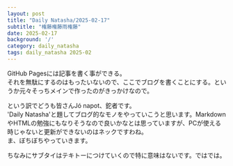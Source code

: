 ```yaml
---
layout: post
title: "Daily Natasha/2025-02-17"
subtitle: "権藤権藤雨権藤"
date: 2025-02-17
background: '/'
category: daily_natasha
tags: daily_natasha 2025-02
---
```

<p>GitHub Pagesには記事を書く事ができる。<br>それを無駄にするのはもったいないので、ここでブログを書くことにする。というか元々そっちメインで作ったのがきっかけなので。</p>
<p>という訳でどうも皆さんJó napot、鉈者です。<br>'Daily Natasha'と題してブログ的なモノをやっていこうと思います。MarkdownやHTMLの勉強にもなりそうなので良いかなとは思っていますが、PCが使える時じゃないと更新ができないのはネックですわね。<br>ま、ぼちぼちやっていきます。</p>
<p>ちなみにサブタイはテキトーにつけていくので特に意味はないです。ではでは。</p>